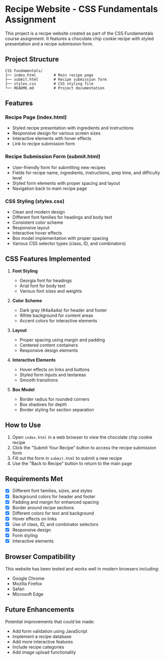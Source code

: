 # Recipe Website - CSS Fundamentals Assignment

This project is a recipe website created as part of the CSS Fundamentals course assignment. It features a chocolate chip cookie recipe with styled presentation and a recipe submission form.

## Project Structure

```
CSS Fundamentals/
├── index.html        # Main recipe page
├── submit.html       # Recipe submission form
├── styles.css        # CSS styling file
└── README.md         # Project documentation
```

## Features

### Recipe Page (index.html)
- Styled recipe presentation with ingredients and instructions
- Responsive design for various screen sizes
- Interactive elements with hover effects
- Link to recipe submission form

### Recipe Submission Form (submit.html)
- User-friendly form for submitting new recipes
- Fields for recipe name, ingredients, instructions, prep time, and difficulty level
- Styled form elements with proper spacing and layout
- Navigation back to main recipe page

### CSS Styling (styles.css)
- Clean and modern design
- Different font families for headings and body text
- Consistent color scheme
- Responsive layout
- Interactive hover effects
- Box model implementation with proper spacing
- Various CSS selector types (class, ID, and combinators)

## CSS Features Implemented

1. **Font Styling**
   - Georgia font for headings
   - Arial font for body text
   - Various font sizes and weights

2. **Color Scheme**
   - Dark gray (#4a4a4a) for header and footer
   - White background for content areas
   - Accent colors for interactive elements

3. **Layout**
   - Proper spacing using margin and padding
   - Centered content containers
   - Responsive design elements

4. **Interactive Elements**
   - Hover effects on links and buttons
   - Styled form inputs and textareas
   - Smooth transitions

5. **Box Model**
   - Border radius for rounded corners
   - Box shadows for depth
   - Border styling for section separation

## How to Use

1. Open `index.html` in a web browser to view the chocolate chip cookie recipe
2. Click the "Submit Your Recipe" button to access the recipe submission form
3. Fill out the form in `submit.html` to submit a new recipe
4. Use the "Back to Recipe" button to return to the main page

## Requirements Met

- [x] Different font families, sizes, and styles
- [x] Background colors for header and footer
- [x] Padding and margin for enhanced spacing
- [x] Border around recipe sections
- [x] Different colors for text and background
- [x] Hover effects on links
- [x] Use of class, ID, and combinator selectors
- [x] Responsive design
- [x] Form styling
- [x] Interactive elements

## Browser Compatibility

This website has been tested and works well in modern browsers including:
- Google Chrome
- Mozilla Firefox
- Safari
- Microsoft Edge

## Future Enhancements

Potential improvements that could be made:
- Add form validation using JavaScript
- Implement a recipe database
- Add more interactive features
- Include recipe categories
- Add image upload functionality
